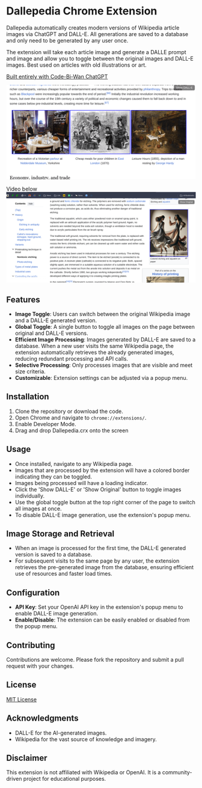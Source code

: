 # Dallepedia Chrome Extension

Dallepedia automatically creates modern versions of Wikipedia article images via ChatGPT and DALL-E. All generations are saved to a database and only need to be generated by any user once. 

The extension will take each article image and generate a DALLE prompt and image and allow you to toggle between the original images and DALL-E images. Best used on articles with old illustrations or art. 

[Built entirely with Code-Bi-Wan ChatGPT](https://chat.openai.com/g/g-ZdiOhxKwp-code-bi-wan)

![example](img/example.gif)

Video below
[![Video Here](img/20240126214549.png)](https://www.youtube.com/watch?v=bto9mC3Xuac)


## Features

- **Image Toggle**: Users can switch between the original Wikipedia image and a DALL-E generated version.
- **Global Toggle**: A single button to toggle all images on the page between original and DALL-E versions.
- **Efficient Image Processing**: Images generated by DALL-E are saved to a database. When a new user visits the same Wikipedia page, the extension automatically retrieves the already generated images, reducing redundant processing and API calls.
- **Selective Processing**: Only processes images that are visible and meet size criteria.
- **Customizable**: Extension settings can be adjusted via a popup menu.

## Installation

1. Clone the repository or download the code.
2. Open Chrome and navigate to `chrome://extensions/`.
3. Enable Developer Mode.
4. Drag and drop Dallepedia.crx onto the screen

## Usage

- Once installed, navigate to any Wikipedia page.
- Images that are processed by the extension will have a colored border indicating they can be toggled. 
- Images being processed will have a loading indicator.
- Click the 'Show DALL-E' or 'Show Original' button to toggle images individually.
- Use the global toggle button at the top right corner of the page to switch all images at once.
- To disable DALL-E image generation, use the extension's popup menu.

## Image Storage and Retrieval

- When an image is processed for the first time, the DALL-E generated version is saved to a database.
- For subsequent visits to the same page by any user, the extension retrieves the pre-generated image from the database, ensuring efficient use of resources and faster load times.

## Configuration

- **API Key**: Set your OpenAI API key in the extension's popup menu to enable DALL-E image generation.
- **Enable/Disable**: The extension can be easily enabled or disabled from the popup menu.

## Contributing

Contributions are welcome. Please fork the repository and submit a pull request with your changes.

## License

[MIT License](LICENSE)

## Acknowledgments

- DALL-E for the AI-generated images.
- Wikipedia for the vast source of knowledge and imagery.

## Disclaimer

This extension is not affiliated with Wikipedia or OpenAI. It is a community-driven project for educational purposes.
